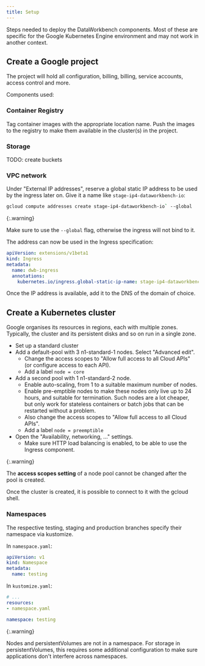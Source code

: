 ```yaml
---
title: Setup
---
```


Steps needed to deploy the DataWorkbench components. Most of these are specific for the Google Kubernetes Engine environment and may not work in another context.

## Create a Google project

The project will hold all configuration, billing, billing, service accounts, access control and more.

Components used:

### Container Registry

Tag container images with the appropriate location name. Push the images to the registry to make them available in the cluster(s) in the project.

### Storage

TODO: create buckets

### VPC network

Under "External IP addresses", reserve a global static IP address to be used by the ingress later on. Give it a name like `stage-ip4-dataworkbench-io`:

```bash
gcloud compute addresses create stage-ip4-dataworkbench-io` --global
```

{:.warning}

Make sure to use the `--global` flag, otherwise the ingress will not bind to it.

The address can now be used in the Ingress specification:

```yaml
apiVersion: extensions/v1beta1
kind: Ingress
metadata:
  name: dwb-ingress
  annotations:
    kubernetes.io/ingress.global-static-ip-name: stage-ip4-dataworkbench-io
```

Once the IP address is available, add it to the DNS of the domain of choice.

## Create a Kubernetes cluster

Google organises its resources in regions, each with multiple zones. Typically, the cluster and its persistent disks and so on run in a single zone.

* Set up a standard cluster
* Add a default-pool with 3 n1-standard-1 nodes. Select "Advanced edit".
  * Change the access scopes to "Allow full access to all Cloud APIs" (or configure access to each API).
  * Add a label `node = core`
* Add a second pool with 1 n1-standard-2 node.
  * Enable auto-scaling, from 1 to a suitable maximum number of nodes.
  * Enable pre-emptible nodes to make these nodes only live up to 24 hours, and suitable for termination. Such nodes are a lot cheaper, but only work for stateless containers or batch jobs that can be restarted without a problem.
  * Also change the access scopes to "Allow full access to all Cloud APIs".
  * Add a label `node = preemptible`
* Open the "Availability, networking, ..." settings.
  * Make sure HTTP load balancing is enabled, to be able to use the Ingress component.

{:.warning}

The **access scopes setting** of a node pool cannot be changed after the pool is created.

Once the cluster is created, it is possible to connect to it with the gcloud shell.

### Namespaces

The respective testing, staging and production branches specify their namespace via kustomize.

In `namespace.yaml`:

```yaml
apiVersion: v1
kind: Namespace
metadata:
  name: testing
```

In `kustomize.yaml`:

```yaml
# ...
resources:
- namespace.yaml

namespace: testing
```

{:.warning}

Nodes and persistentVolumes are not in a namespace. For storage in persistentVolumes, this requires some additional configuration to make sure applications don't interfere across namespaces.

